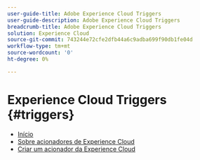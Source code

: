 ```yaml
---
user-guide-title: Adobe Experience Cloud Triggers
user-guide-description: Adobe Experience Cloud Triggers
breadcrumb-title: Adobe Experience Cloud Triggers
solution: Experience Cloud
source-git-commit: 743244e72cfe2dfb44a6c9adba699f90db1fe04d
workflow-type: tm+mt
source-wordcount: '0'
ht-degree: 0%

---
```


# Experience Cloud Triggers {#triggers}

* [Início](home.md)
* [Sobre acionadores de Experience Cloud](overview.md)
* [Criar um acionador da Experience Cloud](create.md)
